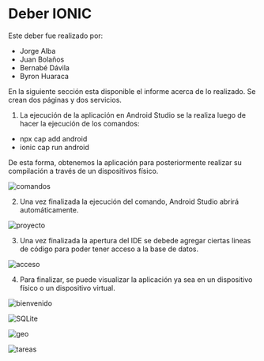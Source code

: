 # Deber IONIC

Este deber fue realizado por: 
  - Jorge Alba
  - Juan Bolaños
  - Bernabé Dávila
  - Byron Huaraca
	
En la siguiente sección esta disponible el informe acerca de lo realizado. Se crean dos páginas y dos servicios.


1. La ejecución de la aplicación en Android Studio se la realiza luego de hacer la ejecución de los comandos: 
  - npx cap add android
  - ionic cap run android  

De esta forma, obtenemos la aplicación para posteriormente realizar su compilación a través de un dispositivos físico.

![comandos](https://user-images.githubusercontent.com/58042215/143905896-a3716454-9a76-4e35-9d38-b6ae12f6cef4.PNG)  

2. Una vez finalizada la ejecución del comando, Android Studio abrirá automáticamente.  

![proyecto](https://user-images.githubusercontent.com/58042215/143906687-69226742-20f9-4bae-96fd-449ffed9c359.PNG)

3. Una vez finalizada la apertura del IDE se debede agregar ciertas lineas de código para poder tener acceso a la base de datos.

![acceso](https://user-images.githubusercontent.com/58042215/143907101-6a730db2-8055-4743-87ce-a9d4f0ee217b.PNG)

4. Para finalizar, se puede visualizar la aplicación ya sea en un dispositivo físico o un dispositivo virtual.

![bienvenido](https://user-images.githubusercontent.com/58042215/143907809-e8fcaa28-d0e8-45ff-aaa8-03ba0946d621.PNG) 

![SQLite](https://user-images.githubusercontent.com/58042215/143908331-a1d28ac3-0835-4d09-bb9a-82b3056c2c3f.PNG)

![geo](https://user-images.githubusercontent.com/58042215/143908551-47916927-a01a-4462-9c79-02c895a1a1e2.PNG)

![tareas](https://user-images.githubusercontent.com/58042215/143908621-5d34b66c-c2b7-4a7a-9c0d-c2b665ca072c.PNG)


